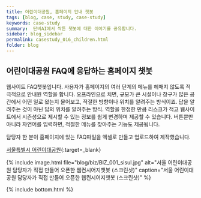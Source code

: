 ```yaml
---
title: 어린이대공원, 홈페이지 안내 챗봇
tags: [blog, case, study, case-study]
keywords: case-study
summary:  단비AI에서 싹튼 챗봇에 대한 이야기를 공유합니다.
sidebar: blog_sidebar
permalink: casestudy_016_children.html
folder: blog
---
```



## 어린이대공원 FAQ에 응답하는 홈페이지 챗봇
웹사이트 FAQ챗봇입니다. 사용자가 홈페이지의 여러 단계의 메뉴를 헤매지 않도록 적극적으로 안내원 역할을 합니다. 오프라인으로 치면, 규모가 큰 시설이나 창구가 많은 공간에서 어떤 일로 왔는지 물어보고, 적절한 방향이나 위치를 알려주는 방식이죠. 답을 알려주는 것이 아닌 답의 위치를 알려주는 방식. 역할을 한정한 만큼 리스크가 적고 웹사이트에서 시즌성으로 제시할 수 있는 정보를 쉽게 변경하며 제공할 수 있습니다. 버튼뿐만 아니라 자연어를 입력하면, 적절한 메뉴를 찾아주는 기능도 제공됩니다.

담당자 한 분이 홈페이지에 있는 FAQ파일을 엑셀로 만들고 업로드하여 제작했습니다.

[서울특별시 어린이대공원](https://www.sisul.or.kr/open_content/childrenpark/){:target=_blank}

{% include image.html file="blog/biz/BIZ_001_sisul.jpg" alt="서울 어린이대공원 담당자가 직접 만들어 오픈한 웹컨시어지챗봇 (스크린샷)" caption="서울 어린이대공원 담당자가 직접 만들어 오픈한 웹컨시어지챗봇 (스크린샷)" %}


{% include bottom.html %}